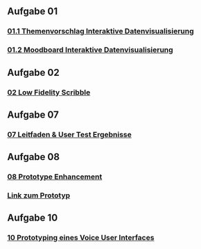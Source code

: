 
## Aufgabe 01
### [01.1 Themenvorschlag **Interaktive Datenvisualisierung**](Aufgaben/Aufgabe01/Themenvorschlag.md)
### [01.2 Moodboard **Interaktive Datenvisualisierung**](Aufgaben/Aufgabe01/Moodboard.png)   

## Aufgabe 02
### [02 Low Fidelity Scribble](Aufgaben/Aufgabe02/lowfidscribble.jpg)

## Aufgabe 07
### [07 Leitfaden & User Test Ergebnisse](Aufgaben/Aufgabe07/leitfadenetc.md)

## Aufgabe 08
### [08 Prototype Enhancement](Aufgaben/Aufgabe08/aufgabe08.md)
### [Link zum Prototyp](https://sftp.hs-furtwangen.de/~rueckcor/IFD/Webseite/webseite.html)

## Aufgabe 10
### [10 Prototyping eines Voice User Interfaces](docs/Aufgaben/Aufgabe10/prototypingvui.md)
